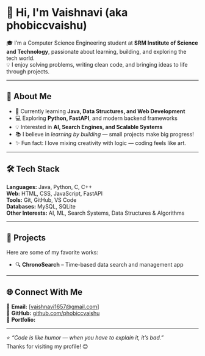 # 👋 Hi, I'm Vaishnavi (aka phobiccvaishu)

🎓 I’m a Computer Science Engineering student at **SRM Institute of Science and Technology**, passionate about learning, building, and exploring the tech world.  
💡 I enjoy solving problems, writing clean code, and bringing ideas to life through projects.

---

## 🚀 About Me
- 🌱 Currently learning **Java, Data Structures, and Web Development**  
- 💻 Exploring **Python, FastAPI**, and modern backend frameworks  
- 💡 Interested in **AI, Search Engines, and Scalable Systems**  
- 📚 I believe in *learning by building* — small projects make big progress!  
- ✨ Fun fact: I love mixing creativity with logic — coding feels like art.

---

## 🛠️ Tech Stack
**Languages:** Java, Python, C, C++  
**Web:** HTML, CSS, JavaScript, FastAPI  
**Tools:** Git, GitHub, VS Code  
**Databases:** MySQL, SQLite  
**Other Interests:** AI, ML, Search Systems, Data Structures & Algorithms  

---

## 🧠 Projects
Here are some of my favorite works:
- 🔍 **ChronoSearch** – Time-based data search and management app  

---

## 🌐 Connect With Me
📧 **Email:** [vaishnavi1657@gmail.com]  
💼 **GitHub:** [github.com/phobiccvaishu](https://github.com/phobiccvaishu)  
📸 **Portfolio:** 

---

⭐ *“Code is like humor — when you have to explain it, it’s bad.”*  
Thanks for visiting my profile! 😊

